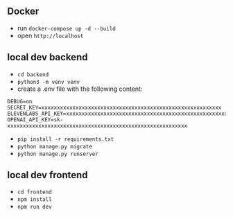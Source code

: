 ## Docker 
- run `docker-compose up -d --build`
- open `http://localhost`


## local dev backend
- `cd backend`
- `python3 -m venv venv`
- create a .env file with the following content:
```
DEBUG=on
SECRET_KEY=xxxxxxxxxxxxxxxxxxxxxxxxxxxxxxxxxxxxxxxxxxxxxxxxxxxxxxxxxx
ELEVENLABS_API_KEY=xxxxxxxxxxxxxxxxxxxxxxxxxxxxxxxxxxxxxxxxxxxxxxxxxxxxxxxxxx
OPENAI_API_KEY=sk-xxxxxxxxxxxxxxxxxxxxxxxxxxxxxxxxxxxxxxxxxxxxxxxxxxxxxxxxxx
```
- `pip install -r requirements.txt`
- `python manage.py migrate`
- `python manage.py runserver`

## local dev frontend
- `cd frontend`
- `npm install`
- `npm run dev`